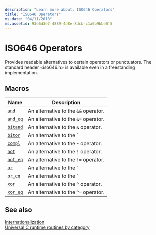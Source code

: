 ```yaml
---
description: "Learn more about: ISO646 Operators"
title: "ISO646 Operators"
ms.date: "04/11/2018"
ms.assetid: 93e6d3e7-4889-4d8e-8dcb-c1a6b9bbe0f5
---
```

# ISO646 Operators

Provides readable alternatives to certain operators or punctuators. The standard header \<iso646.h> is available even in a freestanding implementation.

## Macros

| Name | Description |
|--|--|
| [`and`](./reference/and.md) | An alternative to the `&&` operator. |
| [`and_eq`](./reference/and-eq.md) | An alternative to the `&=` operator. |
| [`bitand`](./reference/bitand.md) | An alternative to the `&` operator. |
| [`bitor`](./reference/bitor.md) | An alternative to the `|` operator. |
| [`compl`](./reference/compl.md) | An alternative to the `~` operator. |
| [`not`](./reference/not.md) | An alternative to the `!` operator. |
| [`not_eq`](./reference/not-eq.md) | An alternative to the `!=` operator. |
| [`or`](./reference/or.md) | An alternative to the `||` operator. |
| [`or_eq`](./reference/or-eq.md) | An alternative to the `|=` operator. |
| [`xor`](./reference/xor.md) | An alternative to the `^` operator. |
| [`xor_eq`](./reference/xor-eq.md) | An alternative to the `^=` operator. |

## See also

[Internationalization](./internationalization.md)\
[Universal C runtime routines by category](./run-time-routines-by-category.md)
